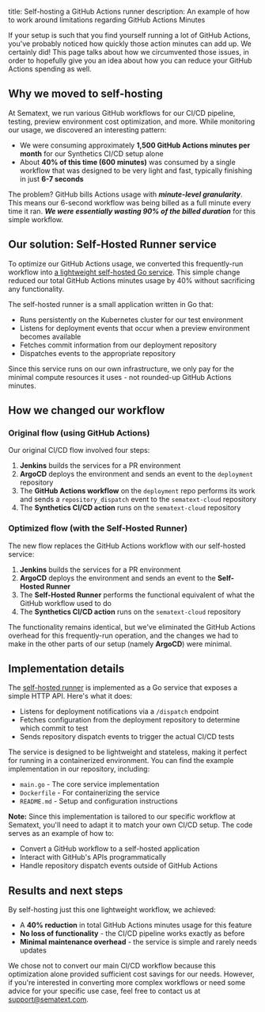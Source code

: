 title: Self-hosting a GitHub Actions runner
description: An example of how to work around limitations regarding GitHub Actions Minutes

If your setup is such that you find yourself running a lot of GitHub Actions, you've probably noticed how quickly those action minutes can add up. We certainly did! This page talks about how we circumvented those issues, in order to hopefully give you an idea about how you can reduce your GitHub Actions spending as well.



## Why we moved to self-hosting

At Sematext, we run various GitHub workflows for our CI/CD pipeline, testing, preview environment cost optimization, and more. While monitoring our usage, we discovered an interesting pattern:

- We were consuming approximately **1,500 GitHub Actions minutes per month** for our Synthetics CI/CD setup alone
- About **40% of this time (600 minutes)** was consumed by a single workflow that was designed to be very light and fast, typically finishing in just **6-7 seconds**

The problem? GitHub bills Actions usage with ***minute-level granularity***. This means our 6-second workflow was being billed as a full minute every time it ran. ***We were essentially wasting 90% of the billed duration*** for this simple workflow.



## Our solution: Self-Hosted Runner service

To optimize our GitHub Actions usage, we converted this frequently-run workflow into [a lightweight self-hosted Go service](https://github.com/sematext/gh-runner). This simple change reduced our total GitHub Actions minutes usage by 40% without sacrificing any functionality.

The self-hosted runner is a small application written in Go that:

- Runs persistently on the Kubernetes cluster for our test environment
- Listens for deployment events that occur when a preview environment becomes available
- Fetches commit information from our deployment repository
- Dispatches events to the appropriate repository

Since this service runs on our own infrastructure, we only pay for the minimal compute resources it uses - not rounded-up GitHub Actions minutes.



## How we changed our workflow

### Original flow (using GitHub Actions)

Our original CI/CD flow involved four steps:

1. **Jenkins** builds the services for a PR environment
2. **ArgoCD** deploys the environment and sends an event to the `deployment` repository
3. The **GitHub Actions workflow** on the `deployment` repo performs its work and sends a `repository_dispatch` event to the `sematext-cloud` repository
4. The **Synthetics CI/CD action** runs on the `sematext-cloud` repository


### Optimized flow (with the Self-Hosted Runner)

The new flow replaces the GitHub Actions workflow with our self-hosted service:

1. **Jenkins** builds the services for a PR environment
2. **ArgoCD** deploys the environment and sends an event to the **Self-Hosted Runner**
3. The **Self-Hosted Runner** performs the functional equivalent of what the GitHub workflow used to do
4. The **Synthetics CI/CD action** runs on the `sematext-cloud` repository

The functionality remains identical, but we've eliminated the GitHub Actions overhead for this frequently-run operation, and the changes we had to make in the other parts of our setup (namely **ArgoCD**) were minimal.



## Implementation details

The [self-hosted runner](https://github.com/sematext/gh-runner) is implemented as a Go service that exposes a simple HTTP API. Here's what it does:

- Listens for deployment notifications via a `/dispatch` endpoint
- Fetches configuration from the deployment repository to determine which commit to test
- Sends repository dispatch events to trigger the actual CI/CD tests

The service is designed to be lightweight and stateless, making it perfect for running in a containerized environment. You can find the example implementation in our repository, including:

- `main.go` - The core service implementation
- `Dockerfile` - For containerizing the service
- `README.md` - Setup and configuration instructions

**Note:** Since this implementation is tailored to our specific workflow at Sematext, you'll need to adapt it to match your own CI/CD setup. The code serves as an example of how to:

- Convert a GitHub workflow to a self-hosted application
- Interact with GitHub's APIs programmatically
- Handle repository dispatch events outside of GitHub Actions



## Results and next steps

By self-hosting just this one lightweight workflow, we achieved:

- A **40% reduction** in total GitHub Actions minutes usage for this feature
- **No loss of functionality** - the CI/CD pipeline works exactly as before
- **Minimal maintenance overhead** - the service is simple and rarely needs updates

We chose not to convert our main CI/CD workflow because this optimization alone provided sufficient cost savings for our needs. However, if you're interested in converting more complex workflows or need some advice for your specific use case, feel free to contact us at support@sematext.com.
